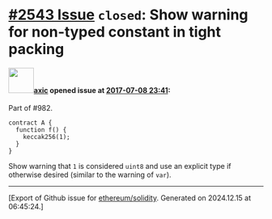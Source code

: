 # [\#2543 Issue](https://github.com/ethereum/solidity/issues/2543) `closed`: Show warning for non-typed constant in tight packing

#### <img src="https://avatars.githubusercontent.com/u/20340?v=4" width="50">[axic](https://github.com/axic) opened issue at [2017-07-08 23:41](https://github.com/ethereum/solidity/issues/2543):

Part of #982.

```
contract A {
  function f() {
    keccak256(1);
  }
}
```

Show warning that `1` is considered `uint8` and use an explicit type if otherwise desired (similar to the warning of `var`).




-------------------------------------------------------------------------------



[Export of Github issue for [ethereum/solidity](https://github.com/ethereum/solidity). Generated on 2024.12.15 at 06:45:24.]
